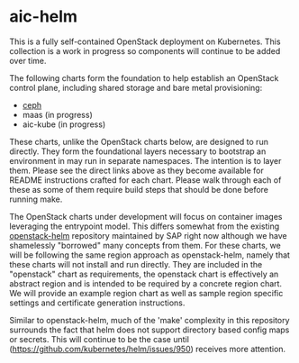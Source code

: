 # aic-helm

This is a fully self-contained OpenStack deployment on Kubernetes.  This collection is a work in progress so components will continue to be added over time.

The following charts form the foundation to help establish an OpenStack control plane, including shared storage and bare metal provisioning:

- [ceph](ceph/README.md)
- maas (in progress)
- aic-kube (in progress)

These charts, unlike the OpenStack charts below, are designed to run directly.  They form the foundational layers necessary to bootstrap an environment in may run in separate namespaces.  The intention is to layer them. Please see the direct links above as they become available for README instructions crafted for each chart.  Please walk through each of these as some of them require build steps that should be done before running make.

The OpenStack charts under development will focus on container images leveraging the entrypoint model.  This differs somewhat from the existing [openstack-helm](https://github.com/sapcc/openstack-helm) repository maintained by SAP right now although we have shamelessly "borrowed" many concepts from them.  For these charts, we will be following the same region approach as openstack-helm, namely that these charts will not install and run directly. They are included in the "openstack" chart as requirements, the openstack chart is effectively an abstract region and is intended to be required by a concrete region chart.  We will provide an example region chart as well as sample region specific settings and certificate generation instructions.

Similar to openstack-helm, much of the 'make' complexity in this repository surrounds the fact that helm does not support directory based config maps or secrets.  This will continue to be the case until (https://github.com/kubernetes/helm/issues/950) receives more attention.
